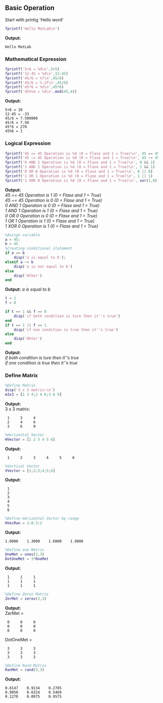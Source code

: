 ## Basic Operation
Start with printig 'Hello word'
```matlab
fprintf('Hello MatLab\n')
```
**Output:** 
```
Hello MatLab
```

### Mathematical Expression
```matlab
fprintf('5+6 = %d\n',5+5)
fprintf('12-45 = %d\n',12-45)
fprintf('45/6 = %f\n',45/6)
fprintf('45/6 = %.2f\n',45/6)
fprintf('45*6 = %d\n',45*6)
fprintf('45%%4 = %d\n',mod(45,4))
```
**Output:**  
```
5+6 = 10
12-45 = -33
45/6 = 7.500000
45/6 = 7.50
45*6 = 270
45%6 = 1
```

### Logical Expression
```matlab
fprintf('45 == 45 Operation is %d (0 = Flase and 1 = True)\n', 45 == 45)
fprintf('45 ~= 45 Operation is %d (0 = Flase and 1 = True)\n', 45 ~= 45)
fprintf('0 AND 1 Operation is %d (0 = Flase and 1 = True)\n', 0 && 1)
fprintf('1 AND 1 Operation is %d (0 = Flase and 1 = True)\n', 1 && 1)
fprintf('0 OR 0 Operation is %d (0 = Flase and 1 = True)\n', 0 || 0)
fprintf('1 OR 1 Operation is %d (0 = Flase and 1 = True)\n', 1 || 1)
fprintf('1 XOR 0 Operation is %d (0 = Flase and 1 = True)\n', xor(1,0))
```

**Output:**  
*45 == 45 Operation is 1 (0 = Flase and 1 = True)  
45 ~= 45 Operation is 0 (0 = Flase and 1 = True)  
0 AND 1 Operation is 0 (0 = Flase and 1 = True)  
1 AND 1 Operation is 1 (0 = Flase and 1 = True)  
0 OR 0 Operation is 0 (0 = Flase and 1 = True)  
1 OR 1 Operation is 1 (0 = Flase and 1 = True)  
1 XOR 0 Operation is 1 (0 = Flase and 1 = True)*

```matlab
%Assign variable
a = 45;
b = 45
%Creating conditional statement
if a == b
    disp('a is equal to b');
elseif a ~= b
    disp('a is not equal to b')
else
    disp('Other')
end
```
**Output:** *a is equal to b*
```matlab
t = 1
f = 0

if t == 1 && f == 0
    disp('if both condition is ture then it''s true')
end
if t == 1 || f == 1
    disp('if one condition is true then it''s true') 
else
    disp('Ohter')
end
```
**Output:**  
*if both condition is ture then it''s true  
if one condition is true then it''s true*

### Define Matrix

```matlab
%Define Matrix
disp('3 x 3 matrix:\n')
m3x3 = [1 3 4;2 4 6;3 6 9]
```
**Output:**  
3 x 3 matrix:  

     1     3     4
     2     4     6
     3     6     9


```matlab
%Horizontal Vector
HVector = [1 2 3 4 5 6]
```
**Output:**  

     1     2     3     4     5     6
```matlab
%Vertical Vector
VVector = [1;2;3;4;5;6]
```
**Output:**  

     1
     2
     3
     4
     5
     6

```matlab
%Define Horizontal Vector by range
HVecRan = 1:0.3:2
```
**Output:**  

    1.0000    1.3000    1.6000    1.9000


```matlab
%Define one Metrix
OneMet = ones(3,3)
DotOneMet = 3*OneMet
```
**Output:**  

     1     1     1
     1     1     1
     1     1     1


```matlab
%Define Zeros Matrix
ZerMet = zeros(3,3)
```
**Output:**  
ZerMet =

     0     0     0
     0     0     0
     0     0     0
DotOneMet =

     3     3     3
     3     3     3
     3     3     3
```matlab
%Define Rand Matrix
RanMet = rand(3,3)
```
**Output:**  

    0.8147    0.9134    0.2785
    0.9058    0.6324    0.5469
    0.1270    0.0975    0.9575






